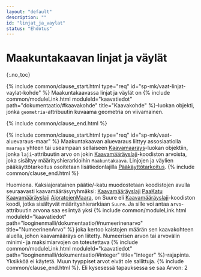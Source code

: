 ```yaml
---
layout: "default"
description: ""
id: "linjat_ja_vaylat"
status: "Ehdotus"
---
```

# Maakuntakaavan linjat ja väylät
{:.no_toc}

<!-- Kommentti ei ollut Ak/yk-työstössä -->

{% include common/clause_start.html type="req" id="sp-mk/vaat-linjat-vaylat-kohde" %}
Maakuntakaavassa linjat ja väylät on {% include common/moduleLink.html moduleId="kaavatiedot" path="dokumentaatio/#kaavakohde" title="Kaavakohde" %}-luokan objekti, jonka ```geometria```-attribuutin kuvaama geometria on viivamainen.

{% include common/clause_end.html %}

{% include common/clause_start.html type="req" id="sp-mk/vaat-aluevaraus-maar" %}
Maakuntakaavan aluevaraus liittyy assosiaatiolla ```maarays``` yhteen tai useampaan sellaiseen [Kaavamaarays](dokumentaatio/#kaavamaarays)-luokan objektiin, jonka ```laji```-attribuutin arvo on jokin [Kaavamääräyslaji](http://uri.suomi.fi/codelist/rytj/RY_Kaavamaarays)-koodiston arvoista, joka sisältyy määrityshierarkioihin ```Maakuntakaava```. Linjojen ja väylien pääkäyttötarkoitus osoitetaan lisätiedonlajilla [Pääkäyttötarkoitus](http://uri.suomi.fi/codelist/rytj/RY_Kaavamaarayksen_Lisatieto/code/paakayttotarkoitus).
{% include common/clause_end.html %}

Huomiona. Kaksiajoratainen päätie/-katu muodostetaan koodistojen avulla seuraavasti kaavamääräsyryhmäksi:
[Kaavamääräyslaji](http://uri.suomi.fi/codelist/rytj/RY_Kaavamaarays) [PaaKatu](http://uri.suomi.fi/codelist/rytj/RY_Kaavamaarays/code/paaKatu)
[Kaavamääräyslaji](http://uri.suomi.fi/codelist/rytj/RY_Kaavamaarays) [AjoratojenMaara](http://uri.suomi.fi/codelist/rytj/RY_Kaavamaarays/code/ajoratojenMaara), on Suure eli [Kaavamääräyslaji](http://uri.suomi.fi/codelist/rytj/RY_Kaavamaarays/)-koodiston koodi, jotka sisältyvät määrityshierarkiaan ```Suure```. Ja sille voi antaa
```arvo```-attribuutin arvona saa esiintyä yksi {% include common/moduleLink.html moduleId="kaavatiedot" path="looginenmalli/dokumentaatio/#numeerinenarvo" title="NumeerinenArvo" %} joka kertoo kaistojen määrän sen kaavakohteen aluella, johon kaavamääräys on liitetty. Numeerisen arvon tai arvovälin minimi- ja maksimiarvojen on toteutettava {% include common/moduleLink.html moduleId="kaavatiedot" path="looginenmalli/dokumentaatio/#integer" title="Integer" %}-rajapinta. Yksikköä ei käytetä. Muun tyyppiset arvot eivät ole sallittuja.
{% include common/clause_end.html %}. Eli kysesessä tapauksessa se saa Arvon: 2

